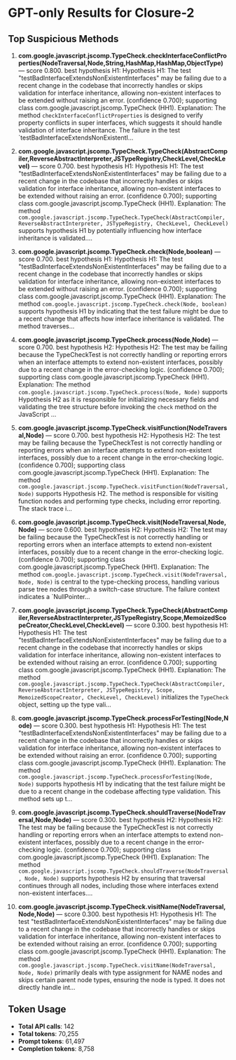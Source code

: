 # GPT-only Results for Closure-2

## Top Suspicious Methods

1. **com.google.javascript.jscomp.TypeCheck.checkInterfaceConflictProperties(NodeTraversal,Node,String,HashMap,HashMap,ObjectType)** — score 0.800. best hypothesis H1: Hypothesis H1: The test "testBadInterfaceExtendsNonExistentInterfaces" may be failing due to a recent change in the codebase that incorrectly handles or skips validation for interface inheritance, allowing non-existent interfaces to be extended without raising an error. (confidence 0.700); supporting class com.google.javascript.jscomp.TypeCheck (HH1).
    Explanation: The method `checkInterfaceConflictProperties` is designed to verify property conflicts in super interfaces, which suggests it should handle validation of interface inheritance. The failure in the test `testBadInterfaceExtendsNonExistentI...

2. **com.google.javascript.jscomp.TypeCheck.TypeCheck(AbstractCompiler,ReverseAbstractInterpreter,JSTypeRegistry,CheckLevel,CheckLevel)** — score 0.700. best hypothesis H1: Hypothesis H1: The test "testBadInterfaceExtendsNonExistentInterfaces" may be failing due to a recent change in the codebase that incorrectly handles or skips validation for interface inheritance, allowing non-existent interfaces to be extended without raising an error. (confidence 0.700); supporting class com.google.javascript.jscomp.TypeCheck (HH1).
    Explanation: The method `com.google.javascript.jscomp.TypeCheck.TypeCheck(AbstractCompiler, ReverseAbstractInterpreter, JSTypeRegistry, CheckLevel, CheckLevel)` supports hypothesis H1 by potentially influencing how interface inheritance is validated....

3. **com.google.javascript.jscomp.TypeCheck.check(Node,boolean)** — score 0.700. best hypothesis H1: Hypothesis H1: The test "testBadInterfaceExtendsNonExistentInterfaces" may be failing due to a recent change in the codebase that incorrectly handles or skips validation for interface inheritance, allowing non-existent interfaces to be extended without raising an error. (confidence 0.700); supporting class com.google.javascript.jscomp.TypeCheck (HH1).
    Explanation: The method `com.google.javascript.jscomp.TypeCheck.check(Node, boolean)` supports hypothesis H1 by indicating that the test failure might be due to a recent change that affects how interface inheritance is validated. The method traverses...

4. **com.google.javascript.jscomp.TypeCheck.process(Node,Node)** — score 0.700. best hypothesis H2: Hypothesis H2: The test may be failing because the TypeCheckTest is not correctly handling or reporting errors when an interface attempts to extend non-existent interfaces, possibly due to a recent change in the error-checking logic. (confidence 0.700); supporting class com.google.javascript.jscomp.TypeCheck (HH1).
    Explanation: The method `com.google.javascript.jscomp.TypeCheck.process(Node, Node)` supports Hypothesis H2 as it is responsible for initializing necessary fields and validating the tree structure before invoking the `check` method on the JavaScript ...

5. **com.google.javascript.jscomp.TypeCheck.visitFunction(NodeTraversal,Node)** — score 0.700. best hypothesis H2: Hypothesis H2: The test may be failing because the TypeCheckTest is not correctly handling or reporting errors when an interface attempts to extend non-existent interfaces, possibly due to a recent change in the error-checking logic. (confidence 0.700); supporting class com.google.javascript.jscomp.TypeCheck (HH1).
    Explanation: The method `com.google.javascript.jscomp.TypeCheck.visitFunction(NodeTraversal, Node)` supports Hypothesis H2. The method is responsible for visiting function nodes and performing type checks, including error reporting. The stack trace i...

6. **com.google.javascript.jscomp.TypeCheck.visit(NodeTraversal,Node,Node)** — score 0.600. best hypothesis H2: Hypothesis H2: The test may be failing because the TypeCheckTest is not correctly handling or reporting errors when an interface attempts to extend non-existent interfaces, possibly due to a recent change in the error-checking logic. (confidence 0.700); supporting class com.google.javascript.jscomp.TypeCheck (HH1).
    Explanation: The method `com.google.javascript.jscomp.TypeCheck.visit(NodeTraversal, Node, Node)` is central to the type-checking process, handling various parse tree nodes through a switch-case structure. The failure context indicates a `NullPointer...

7. **com.google.javascript.jscomp.TypeCheck.TypeCheck(AbstractCompiler,ReverseAbstractInterpreter,JSTypeRegistry,Scope,MemoizedScopeCreator,CheckLevel,CheckLevel)** — score 0.300. best hypothesis H1: Hypothesis H1: The test "testBadInterfaceExtendsNonExistentInterfaces" may be failing due to a recent change in the codebase that incorrectly handles or skips validation for interface inheritance, allowing non-existent interfaces to be extended without raising an error. (confidence 0.700); supporting class com.google.javascript.jscomp.TypeCheck (HH1).
    Explanation: The method `com.google.javascript.jscomp.TypeCheck.TypeCheck(AbstractCompiler, ReverseAbstractInterpreter, JSTypeRegistry, Scope, MemoizedScopeCreator, CheckLevel, CheckLevel)` initializes the `TypeCheck` object, setting up the type vali...

8. **com.google.javascript.jscomp.TypeCheck.processForTesting(Node,Node)** — score 0.300. best hypothesis H1: Hypothesis H1: The test "testBadInterfaceExtendsNonExistentInterfaces" may be failing due to a recent change in the codebase that incorrectly handles or skips validation for interface inheritance, allowing non-existent interfaces to be extended without raising an error. (confidence 0.700); supporting class com.google.javascript.jscomp.TypeCheck (HH1).
    Explanation: The method `com.google.javascript.jscomp.TypeCheck.processForTesting(Node, Node)` supports hypothesis H1 by indicating that the test failure might be due to a recent change in the codebase affecting type validation. This method sets up t...

9. **com.google.javascript.jscomp.TypeCheck.shouldTraverse(NodeTraversal,Node,Node)** — score 0.300. best hypothesis H2: Hypothesis H2: The test may be failing because the TypeCheckTest is not correctly handling or reporting errors when an interface attempts to extend non-existent interfaces, possibly due to a recent change in the error-checking logic. (confidence 0.700); supporting class com.google.javascript.jscomp.TypeCheck (HH1).
    Explanation: The method `com.google.javascript.jscomp.TypeCheck.shouldTraverse(NodeTraversal, Node, Node)` supports hypothesis H2 by ensuring that traversal continues through all nodes, including those where interfaces extend non-existent interfaces....

10. **com.google.javascript.jscomp.TypeCheck.visitName(NodeTraversal,Node,Node)** — score 0.300. best hypothesis H1: Hypothesis H1: The test "testBadInterfaceExtendsNonExistentInterfaces" may be failing due to a recent change in the codebase that incorrectly handles or skips validation for interface inheritance, allowing non-existent interfaces to be extended without raising an error. (confidence 0.700); supporting class com.google.javascript.jscomp.TypeCheck (HH1).
    Explanation: The method `com.google.javascript.jscomp.TypeCheck.visitName(NodeTraversal, Node, Node)` primarily deals with type assignment for NAME nodes and skips certain parent node types, ensuring the node is typed. It does not directly handle int...


## Token Usage

- **Total API calls**: 142
- **Total tokens**: 70,255
- **Prompt tokens**: 61,497
- **Completion tokens**: 8,758

